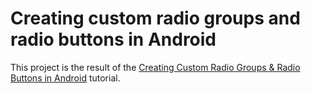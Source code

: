 # Creating custom radio groups and radio buttons in Android
This project is the result of the [Creating Custom Radio Groups & Radio Buttons in Android](https://crosp.net/blog/software-development/mobile/android/creating-custom-radio-groups-radio-buttons-android/) tutorial.
